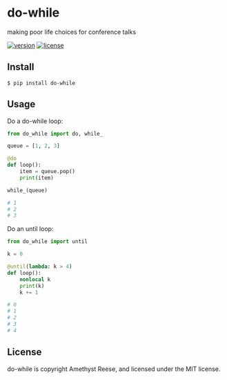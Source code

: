 # do-while

making poor life choices for conference talks

[![version](https://img.shields.io/pypi/v/do-while.svg)](https://pypi.org/project/do-while)
[![license](https://img.shields.io/pypi/l/do-while.svg)](https://github.com/amyreese/python-do-while/blob/main/LICENSE)


Install
-------

```shell-session
$ pip install do-while
```


Usage
-----

Do a do-while loop:

```py
from do_while import do, while_

queue = [1, 2, 3]

@do
def loop():
    item = queue.pop()
    print(item)

while_(queue)

# 1
# 2
# 3
```

Do an until loop:

```py
from do_while import until

k = 0

@until(lambda: k > 4)
def loop():
    nonlocal k
    print(k)
    k += 1

# 0
# 1
# 2
# 3
# 4
```


License
-------

do-while is copyright Amethyst Reese, and licensed under the MIT license.
